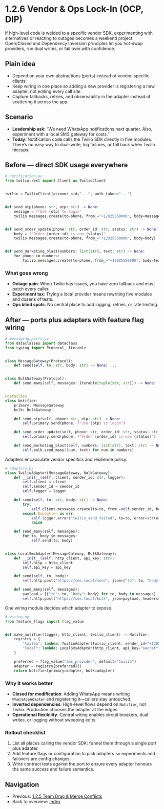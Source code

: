 # 1.2.6 Vendor & Ops Lock-In (OCP, DIP)

If high-level code is welded to a specific vendor SDK, experimenting with alternatives or reacting to outages becomes a weekend project. Open/Closed and Dependency Inversion principles let you hot-swap providers, run dual writes, or fail over with confidence.

## Plain idea

- Depend on your own abstractions (ports) instead of vendor-specific clients.
- Keep wiring in one place so adding a new provider is registering a new adapter, not editing every call site.
- Capture fallbacks, retries, and observability in the adapter instead of scattering it across the app.

## Scenario

- **Leadership ask**: “We need WhatsApp notifications next quarter. Also, experiment with a local SMS gateway for costs.”
- **Today**: Notification code calls the Twilio SDK directly in five modules. There’s no easy way to dual-write, log failures, or fall back when Twilio hiccups.

## Before — direct SDK usage everywhere

```python
# notification.py
from twilio.rest import Client as TwilioClient


twilio = TwilioClient(account_sid="...", auth_token="...")


def send_otp(phone: str, otp: str) -> None:
	message = f"Use {otp} to login"
	twilio.messages.create(to=phone, from_="+12025550000", body=message)


def send_order_update(phone: str, order_id: str, status: str) -> None:
	body = f"Order {order_id} is now {status}"
	twilio.messages.create(to=phone, from_="+12025550000", body=body)


def send_marketing_blast(numbers: list[str], text: str) -> None:
	for phone in numbers:
		twilio.messages.create(to=phone, from_="+12025550000", body=text)
```

### What goes wrong

- **Outage pain**: When Twilio has issues, you have zero fallback and must patch every caller.
- **Experiment tax**: Trying a local provider means rewriting five modules and dozens of tests.
- **Ops blind spots**: No central place to add logging, retries, or rate limiting.

## After — ports plus adapters with feature flag wiring

```python
# messaging_ports.py
from dataclasses import dataclass
from typing import Protocol, Iterable


class MessageGateway(Protocol):
	def send(self, to: str, body: str) -> None: ...


class BulkGateway(Protocol):
	def send_many(self, messages: Iterable[tuple[str, str]]) -> None: ...


@dataclass
class Notifier:
	primary: MessageGateway
	bulk: BulkGateway

	def send_otp(self, phone: str, otp: str) -> None:
		self.primary.send(phone, f"Use {otp} to login")

	def send_order_update(self, phone: str, order_id: str, status: str) -> None:
		self.primary.send(phone, f"Order {order_id} is now {status}")

	def send_marketing_blast(self, numbers: list[str], text: str) -> None:
		self.bulk.send_many((num, text) for num in numbers)
```

Adapters encapsulate vendor specifics and resilience policy.

```python
# adapters.py
class TwilioAdapter(MessageGateway, BulkGateway):
	def __init__(self, client, sender_id: str, logger):
		self.client = client
		self.sender_id = sender_id
		self.logger = logger

	def send(self, to: str, body: str) -> None:
		try:
			self.client.messages.create(to=to, from_=self.sender_id, body=body)
		except Exception as err:
			self.logger.error("twilio_send_failed", to=to, error=str(err))
			raise

	def send_many(self, messages):
		for to, body in messages:
			self.send(to, body)


class LocalSmsAdapter(MessageGateway, BulkGateway):
	def __init__(self, http_client, api_key: str):
		self.http = http_client
		self.api_key = api_key

	def send(self, to, body):
		self.http.post("https://sms.local/send", json={"to": to, "body": body}, headers={"X-API-Key": self.api_key})

	def send_many(self, messages):
		payload = [{"to": to, "body": body} for to, body in messages]
		self.http.post("https://sms.local/bulk", json=payload, headers={"X-API-Key": self.api_key})
```

One wiring module decides which adapter to expose.

```python
# wiring.py
from feature_flags import flag_value


def make_notifier(logger, http_client, twilio_client) -> Notifier:
	registry = {
		"twilio": lambda: TwilioAdapter(twilio_client, sender_id="+12025550000", logger=logger),
		"local": lambda: LocalSmsAdapter(http_client, api_key="secret"),
	}

	preferred = flag_value("sms_provider", default="twilio")
	adapter = registry[preferred]()
	return Notifier(primary=adapter, bulk=adapter)
```

### Why it works better

- **Closed for modification**: Adding WhatsApp means writing `WhatsAppAdapter` and registering it—callers stay untouched.
- **Inverted dependencies**: High-level flows depend on `Notifier`, not Twilio. Production chooses the adapter at the edges.
- **Operational flexibility**: Central wiring enables circuit breakers, dual writes, or logging without sweeping edits.

### Rollout checklist

1. List all places calling the vendor SDK; funnel them through a single port plus adapter.
2. Add feature flags or configuration to pick adapters so experiments and failovers are config changes.
3. Write contract tests against the port to ensure every adapter honours the same success and failure semantics.

## Navigation

- Previous: [1.2.5 Team Drag & Merge Conflicts](./Team_Drag_And_Merge_Conflicts.md)
- Back to overview: [Index](./Index.md)
